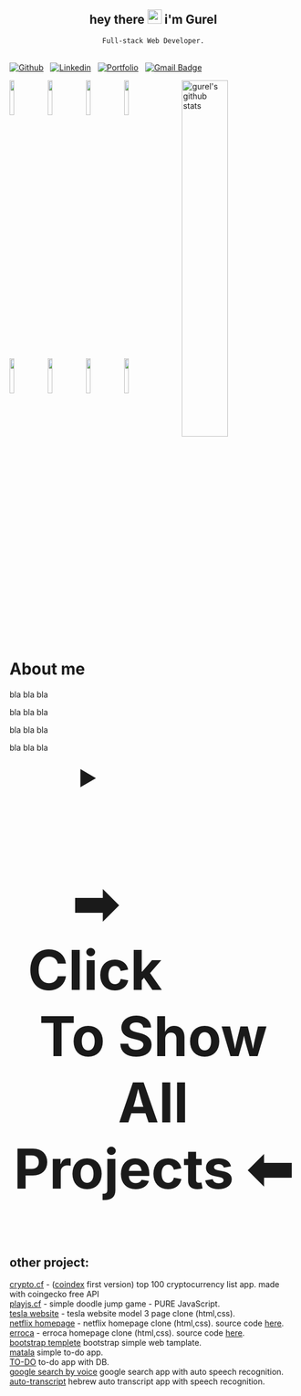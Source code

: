 <div align="center">
   <h2>hey there <img src="https://media.giphy.com/media/hvRJCLFzcasrR4ia7z/giphy.gif" width="25px"> i'm Gurel</h2>
   <code align="center" width="100%">Full-stack Web Developer.</code>
   <br/><br/>
</div>

[![Github](https://img.shields.io/badge/-Github-000?style=flat&logo=Github&logoColor=white)](https://github.com/gurelbs)
 &nbsp;
[![Linkedin](https://img.shields.io/badge/-LinkedIn-blue?style=flat&logo=Linkedin&logoColor=white)](https://www.linkedin.com/in/gurelbs/)
 &nbsp;
[![Portfolio](https://img.shields.io/badge/-Portfolio-red?style=flat&logo=appveyor&logoColor=white)](https://gurel.cf)
 &nbsp;
[![Gmail Badge](https://img.shields.io/badge/-guri240@gmail.com-orange?style=flat-square&logo=Gmail&logoColor=white&link=mailto:guri240@gmail.com)](mailto:guri240@gmail.com)
 &nbsp;
<div width="100%">
   <img width="40%" align="right" alt="gurel's github stats" src="https://github-readme-stats.vercel.app/api?username=gurelbs&show_icons=true&hide_border=true" />
    <div align="left" width="60%">
     <code><img width="12.5%" src="https://www.vectorlogo.zone/logos/javascript/javascript-ar21.svg"></code>
     <code><img width="12.5%" src="https://www.vectorlogo.zone/logos/reactjs/reactjs-ar21.svg"></code>
     <code><img width="12.5%" src="https://www.vectorlogo.zone/logos/getbootstrap/getbootstrap-ar21.svg"></code>
     <code><img width="12.5%" src="https://www.vectorlogo.zone/logos/nodejs/nodejs-ar21.svg"></code>
     <br />
     <code><img width="12.5%" src="https://www.vectorlogo.zone/logos/expressjs/expressjs-ar21.svg"></code>
     <code><img width="12.5%" src="https://www.vectorlogo.zone/logos/mongodb/mongodb-ar21.svg"></code>
     <code><img width="12.5%" src="https://www.vectorlogo.zone/logos/git-scm/git-scm-ar21.svg"></code>
     <code><img width="12.5%" src="https://www.vectorlogo.zone/logos/npmjs/npmjs-ar21.svg"></code>
   </div>
</div>

<h1>About me</h1>
<p>bla bla bla</p>
<p>bla bla bla</p>
<p>bla bla bla</p>
<p>bla bla bla</p>

<details  width="100%" align="center">
   <br />
<summary style="font-size:3rem;">
   <h1><span>&#10145;</span> Click To Show All Projects <span>&#11013;</span></h1>
</summary>
   <br />
   <table width="100%" align="center" style="border-collapse:collapse;border-spacing: 0;border: 1px solid #ddd;">
      <br />
      <tr>
         <th>&#128187; Name</th>
         <th>&sstarf; Description</th>
         <th>&#127969; Homepage</th>
         <th>&#128214; Repository</th>
         <th>&#128206; Tags</th>
      </tr>
       <tr>
         <td>Speakly</td>
          <td>hebrew virtual voice assistant </br>(chrome app)</td>
          <td><a href="https://speakly.cf">speakly.cf</a></td>
          <td><a href="https://github.com/gurelbs/speakly">gurelbs/speakly</a></td>
          <td>
             <img src="https://img.shields.io/badge/-node.js-eee?style=flat&logo=node-dot-js" alt="html-tag"/>
             <img src="https://img.shields.io/badge/-react.js-aqua?style=flat&logo=react&logoColor=black" alt="react-tag"/>
             <img src="https://img.shields.io/badge/-puppeteer-red?style=flat&logo=puppeteer&logoColor=eee" alt="puppeteer-tag"/>
             <img src="https://img.shields.io/badge/-socket.io-green?style=flat&logo=socket-dot-io&logoColor=blue" alt="socket-io-tag"/>
         </td>
      </tr>
       <tr>
         <td>Ecode</td>
          <td>online code editor (HTML+CSS+JS) with hot reloaded and auto-save</td>
          <td><a href="https://ecode.cf">ecode.cf</a></td>
          <td><a href="https://github.com/gurelbs/ecode">gurelbs/ecode</a></td>
          <td>
             <img src="https://img.shields.io/badge/-node.js-eee?style=flat&logo=node-dot-js" alt="html-tag"/>
             <img src="https://img.shields.io/badge/-react.js-aqua?style=flat&logo=react&logoColor=black" alt="react-tag"/>
         </td>
      </tr>
      <tr>
         <td>Milim</td>
          <td>speech recognition and automatic translation to Hebrew with Voice commands. </br>(chrome app)</td>
          <td><a href="https://milim.cf">milim.cf</a></td>
          <td><a href="https://github.com/gurelbs/milim/tree/master">gurelbs/milim</a></td>
          <td>
             <img src="https://img.shields.io/badge/-node.js-eee?style=flat&logo=node-dot-js" alt="html-tag"/>
             <img src="https://img.shields.io/badge/-react.js-aqua?style=flat&logo=react&logoColor=black" alt="react-tag"/>
         </td>
      </tr>
      <tr>
         <td>Aristo</td>
          <td>App for philosophical terms, ideas and theories from ancient Greece to modern times. </td>
          <td><a href="https://aristo.cf">aristo.cf</a></td>
          <td><a href="https://github.com/gurelbs/aristo/tree/master">gurelbs/aristo</a></td>
          <td>
             <img src="https://img.shields.io/badge/-node.js-eee?style=flat&logo=node-dot-js" alt="html-tag"/>
             <img src="https://img.shields.io/badge/-react.js-aqua?style=flat&logo=react&logoColor=black" alt="react-tag"/>
         </td>
      </tr>
       <tr>
         <td>Aristo</td>
          <td>App for philosophical terms, ideas and theories from ancient Greece to modern times. </td>
          <td><a href="https://aristo.cf">aristo.cf</a></td>
          <td><a href="https://github.com/gurelbs/aristo/tree/master">gurelbs/aristo</a></td>
          <td>
             <img src="https://img.shields.io/badge/-node.js-eee?style=flat&logo=node-dot-js" alt="html-tag"/>
             <img src="https://img.shields.io/badge/-react.js-aqua?style=flat&logo=react&logoColor=black" alt="react-tag"/>
         </td>
      </tr>
       <tr>
         <td>Aristo</td>
          <td>App for philosophical terms, ideas and theories from ancient Greece to modern times. </td>
          <td><a href="https://aristo.cf">aristo.cf</a></td>
          <td><a href="https://github.com/gurelbs/aristo/tree/master">gurelbs/aristo</a></td>
          <td>
             <img src="https://img.shields.io/badge/-node.js-eee?style=flat&logo=node-dot-js" alt="html-tag"/>
             <img src="https://img.shields.io/badge/-react.js-aqua?style=flat&logo=react&logoColor=black" alt="react-tag"/>
         </td>
      </tr>
   </table>
</details>

## other project:
[crypto.cf](https://crypto.cf) - ([coindex](https://coindex.cf) first version) top 100 cryptocurrency list app. made with coingecko free API
<br/>
[playjs.cf](https://playjs.cf/) - simple doodle jump game - PURE JavaScript.
<br/>
[tesla website](https://gurelbs.github.io/tesla/) - tesla website model 3 page clone (html,css).
<br/>
[netflix homepage](https://gurelbs.github.io/netflix/) - netflix homepage clone (html,css). source code [here](https://github.com/gurelbs/netflix).
<br/>
[erroca](https://gurelbs.github.io/erroca/) - erroca homepage clone (html,css). source code [here](https://github.com/gurelbs/erroca).
<br/>
[bootstrap templete](https://devtools.cf/) bootstrap simple web tamplate.
<br/>
[matala](https://gurelbs.github.io/matala/) simple to-do app.
<br/>
[TO-DO](https://ptakim.herokuapp.com/) to-do app with DB.
<br/>
[google search by voice](https://gurelbs.github.io/transcript/) google search app with auto speech recognition.
<br/>
[auto-transcript](https://gurelbs.github.io/hebrew/) hebrew auto transcript app with speech recognition.
